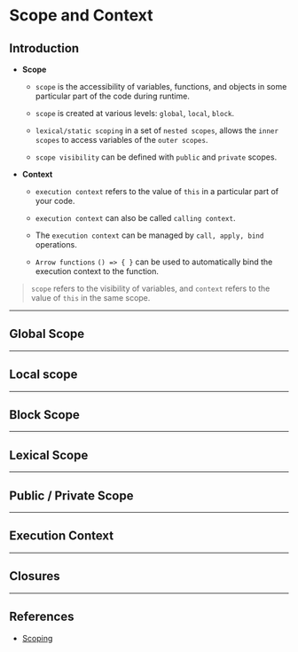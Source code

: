 # Scope and Context

## Introduction

* __Scope__

    * `scope` is the accessibility of variables, functions, and objects in some particular part of the code during runtime.

    * `scope` is created at various levels: `global`, `local`, `block`.

    * `lexical/static scoping` in a set of `nested scopes`, allows the `inner scopes` to access variables of the `outer scopes`.

    * `scope visibility` can be defined with `public` and `private` scopes.

* __Context__

    * `execution context` refers to the value of `this` in a particular part of your code.

    * `execution context` can also be called `calling context`.

    * The `execution context` can be managed by `call, apply, bind` operations.

    * `Arrow functions` `() => { }` can be used to automatically bind the execution context to the function.


> `scope` refers to the visibility of variables, and `context` refers to the value of `this` in the same scope.


---

## Global Scope

---

## Local scope

---

## Block Scope

---

## Lexical Scope

---

## Public / Private Scope

---

## Execution Context

---

## Closures


---

## References

* [Scoping](https://scotch.io/tutorials/understanding-scope-in-javascript)